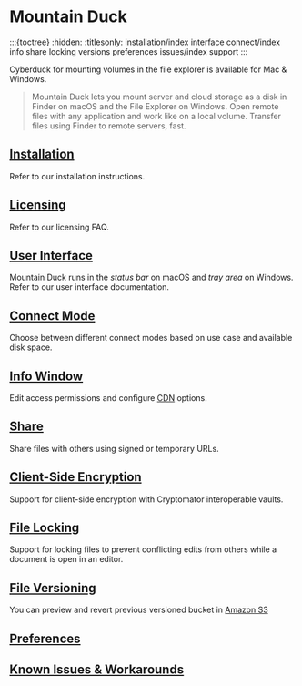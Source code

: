 Mountain Duck
====

:::{toctree}
:hidden:
:titlesonly:
installation/index
interface
connect/index
info
share
locking
versions
preferences
issues/index
support
:::

Cyberduck for mounting volumes in the file explorer is available for Mac & Windows.

> Mountain Duck lets you mount server and cloud storage as a disk in Finder on macOS and the File Explorer on Windows. Open remote files with any application and work like on a local volume. Transfer files using Finder to remote servers, fast.

## [Installation](installation/index.md)

Refer to our installation instructions.

## [Licensing](installation/licensing.md)

Refer to our licensing FAQ.

## [User Interface](interface.md)

Mountain Duck runs in the *status bar* on macOS and *tray area* on Windows. Refer to our user interface documentation.

## [Connect Mode](connect/index.md)

Choose between different connect modes based on use case and available disk space.

## [Info Window](info.md)

Edit access permissions and configure [CDN](../protocols/cdn/index.md) options.

## [Share](share.md)

Share files with others using signed or temporary URLs.

## [Client-Side Encryption](../cryptomator/index.md)

Support for client-side encryption with Cryptomator interoperable vaults.

## [File Locking](locking.md)

Support for locking files to prevent conflicting edits from others while a document is open in an editor.

## [File Versioning](versions.md)

You can preview and revert previous versioned bucket in [Amazon S3](../protocols/s3/index.md)

## [Preferences](preferences.md)

## [Known Issues & Workarounds](issues/index.md)
